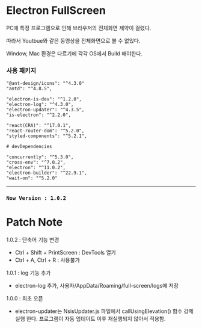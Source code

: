 # Electron FullScreen

PC에 특정 프로그램으로 인해 브라우저의 전체화면 제약이 걸렸다.

따라서 Youtbue와 같은 동영상을 전체화면으로 볼 수 없었다.

Window, Mac 환경은 다르기에 각각 OS에서 Build 해야한다.

### 사용 패키지

    "@ant-design/icons": "^4.3.0"
    "antd": "^4.8.5",

    "electron-is-dev": "^1.2.0",
    "electron-log": "^4.3.0",
    "electron-updater": "^4.3.5",
    "is-electron": "^2.2.0",

    "react(CRA)": "^17.0.1",
    "react-router-dom": "^5.2.0",
    "styled-components": "^5.2.1",

    # devDependencies

    "concurrently": "^5.3.0",
    "cross-env": "^7.0.2",
    "electron": "^11.0.2",
    "electron-builder": "^22.9.1",
    "wait-on": "^5.2.0"

---

### `Now Version : 1.0.2`

# Patch Note

1.0.2 : 단축어 기능 변경<br/>

- Ctrl + Shift + PrintScreen : DevTools 열기
- Ctrl + A, Ctrl + R : 사용불가

1.0.1 : log 기능 추가<br/>

- electron-log 추가,  사용자/AppData/Roaming/full-screen/logs에 저장

1.0.0 : 최초 오픈<br/>

- electron-updater는 NsisUpdater.js 파일에서 callUsingElevation() 함수 강제실행 한다. 프로그램이 자동 업데이트 이후 재실행되지 않아서 적용함.
